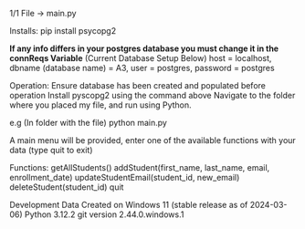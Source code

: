 1/1 File -> main.py

Installs:
pip install psycopg2

******If any info differs in your postgres database you must change it in the connReqs Variable******
(Current Database Setup Below)
host = localhost, dbname (database name) = A3, user = postgres, password = postgres

Operation:
Ensure database has been created and populated before operation
Install pyscopg2 using the command above
Navigate to the folder where you placed my file, and run using Python.

e.g (In folder with the file) 
python main.py

A main menu will be provided, enter one of the available functions with your data (type quit to exit)

Functions:
getAllStudents()
addStudent(first_name, last_name, email, enrollment_date)
updateStudentEmail(student_id, new_email)
deleteStudent(student_id)
quit


Development Data
Created on Windows 11 (stable release as of 2024-03-06)
Python 3.12.2
git version 2.44.0.windows.1
